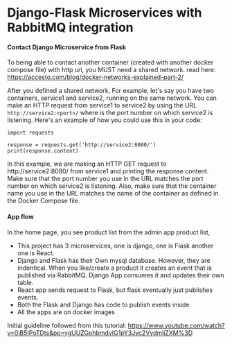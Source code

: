 # Django-Flask Microservices with RabbitMQ integration
#### Contact Django Microservice from Flask
To being able to contact another container (created with another docker compose file) with http url, you MUST need a shared network.
read here: https://accesto.com/blog/docker-networks-explained-part-2/ 

After you defined a shared network, 
For example, let's say you have two containers, service1 and service2, running on the same network. 
You can make an HTTP request from service1 to service2 by using the URL ```http://service2:<port>/``` where <port> is the port number on which service2 is listening.
Here's an example of how you could use this in your code:
```
import requests

response = requests.get('http://service2:8080/')
print(response.content)
```
In this example, we are making an HTTP GET request to http://service2:8080/ from service1 and printing the response content.
Make sure that the port number you use in the URL matches the port number on which service2 is listening. Also, make sure that the container name you use in the URL matches the name of the container as defined in the Docker Compose file.
#### App flow
In the home page, you see product list from the admin app product list,
- This project has 3 microservices, one is django, one is Flask another one is React.
- Django and Flask has their Own mysql database. However, they are indentical. When you like/create a product it creates an event that is 
 published via RabbitMQ. Django App consumes it and updates their own table.
- React app sends request to Flask, but flask eventually just publishes events. 
- Both the Flask and Django has code to publish events inside
- All the apps are on docker images

Initial guideline followed from this tutorial: https://www.youtube.com/watch?v=0iB5IPoTDts&pp=ygUUZGphbmdvIG1pY3Jvc2VydmljZXM%3D
  
